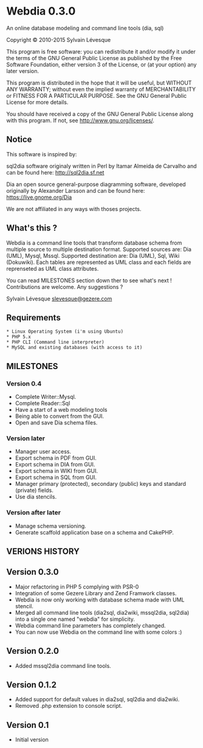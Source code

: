 # Webdia 0.3.0

An online database modeling and command line tools (dia, sql)

Copyright © 2010-2015 Sylvain Lévesque

This program is free software: you can redistribute it and/or modify
it under the terms of the GNU General Public License as published by
the Free Software Foundation, either version 3 of the License, or
(at your option) any later version.

This program is distributed in the hope that it will be useful,
but WITHOUT ANY WARRANTY; without even the implied warranty of
MERCHANTABILITY or FITNESS FOR A PARTICULAR PURPOSE.  See the
GNU General Public License for more details.

You should have received a copy of the GNU General Public License
along with this program.  If not, see <http://www.gnu.org/licenses/>.


## Notice

This software is inspired by:

sql2dia software originaly written in Perl by Itamar Almeida de Carvalho
and can be found here: http://sql2dia.sf.net

Dia an open source general-purpose diagramming software, developed
originally by Alexander Larsson and can be found here: https://live.gnome.org/Dia

We are not affiliated in any ways with thoses projects.


## What's this ?

Webdia is a command line tools that transform database schema from multiple source to multiple destination format. Supported sources are: Dia (UML), Mysql, Mssql. Supported destination are: Dia (UML), Sql, Wiki (Dokuwiki).  Each tables are represented as UML class and each fields are reprenseted as UML class attributes.

You can read MILESTONES section down ther to see what's next ! Contributions are welcome. Any suggestions ?

Sylvain Lévesque <slevesque@gezere.com>


## Requirements

    * Linux Operating System (i'm using Ubuntu)
    * PHP 5.x
    * PHP CLI (Command line interpreter)
    * MySQL and existing databases (with access to it)


## MILESTONES

### Version 0.4

  * Complete Writer::Mysql.
  * Complete Reader::Sql
  * Have a start of a web modeling tools
  * Being able to convert from the GUI.
  * Open and save Dia schema files.

### Version later

  * Manager user access.
  * Export schema in PDF from GUI.
  * Export schema in DIA from GUI.
  * Export schema in WIKI from GUI.
  * Export schema in SQL from GUI.
  * Manager primary (protected), secondary (public) keys and standard (private) fields.
  * Use dia stencils.

### Version after later

  * Manage schema versioning.
  * Generate scaffold application base on a schema and CakePHP.



## VERIONS HISTORY

Version 0.3.0
-------------

* Major refactoring in PHP 5 complying with PSR-0
* Integration of some Gezere Library and Zend Framwork classes.
* Webdia is now only working with database schema made with UML stencil.
* Merged all command line tools (dia2sql, dia2wiki, mssql2dia, sql2dia) into a single one named "webdia" for simplicity.
* Webdia command line parameters has completely changed.
* You can now use Webdia on the command line with some colors :)

Version 0.2.0
-------------

* Added mssql2dia command line tools.

Version 0.1.2
-------------

* Added support for default values in dia2sql, sql2dia and dia2wiki.
* Removed .php extension to console script.

Version 0.1
-----------

* Initial version
